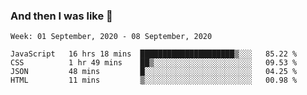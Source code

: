  ### And then I was like 🥱
<!--
**Mat2ja/Mat2ja** is a ✨ _special_ ✨ repository because its `README.md` (this file) appears on your GitHub profile.

Here are some ideas to get you started:

- 🔭 I’m currently working on ...
- 🌱 I’m currently learning ...
- 👯 I’m looking to collaborate on ...
- 🤔 I’m looking for help with ...
- 💬 Ask me about ...
- 📫 How to reach me: ...
- 😄 Pronouns: ...
- ⚡ Fun fact: ...
-->

<!--START_SECTION:waka-->
```text
Week: 01 September, 2020 - 08 September, 2020

JavaScript   16 hrs 18 mins  █████████████████████▒░░░   85.22 % 
CSS          1 hr 49 mins    ██▒░░░░░░░░░░░░░░░░░░░░░░   09.53 % 
JSON         48 mins         █░░░░░░░░░░░░░░░░░░░░░░░░   04.25 % 
HTML         11 mins         ▒░░░░░░░░░░░░░░░░░░░░░░░░   00.98 % 
```
<!--END_SECTION:waka-->
